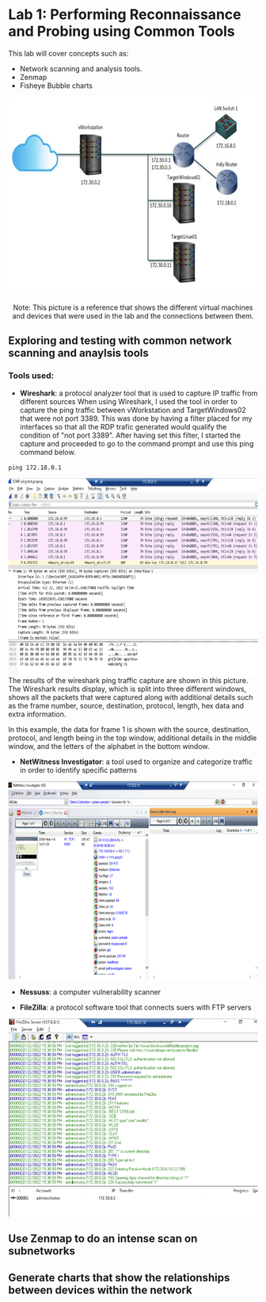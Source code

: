 # Lab 1: Performing Reconnaissance and Probing using Common Tools

This lab will cover concepts such as:


* Network scanning and analysis tools.
* Zenmap
* Fisheye Bubble charts

<p align="center">
<img src = "https://github.com/Ttokkime/Lab-1/blob/main/Lab%201%20Topology.png" width="700" height="400">
</p>

<p align="center">
Note: This picture is a reference that shows the different virtual machines and devices that were used in the lab and the connections between them.
</p>

## Exploring and testing with common network scanning and anaylsis tools
### Tools used:
* **Wireshark**: a protocol analyzer tool that is used to capture IP traffic from different sources
When using Wireshark, I used the tool in order to capture the ping traffic between vWorkstation and TargetWindows02 that were not port 3389. This was done by having a filter placed for my interfaces so that all the RDP trafic generated would qualify the condition of "not port 3389". After having set this filter, I started the capture and proceeded to go to the command prompt and use this ping command below.

```
ping 172.18.0.1
```

<img src = "https://github.com/Ttokkime/Lab-1/blob/e54321585f72cc90683a5f2ad187b58444c0747f/Ping%20Test.png" align="left" width="650" height="400">
<p align="left">
The results of the wireshark ping traffic capture are shown in this picture. The Wireshark results display, which is split into three different windows, shows all the packets that were captured along with additional details such as the frame number, source, destination, protocol, length, hex data and extra information. 
</p>

In this example, the data for frame 1 is shown with the source, destination, protocol, and length being in the top window, additional details in the middle window, and the letters of the alphabet in the bottom window. 





* **NetWitness Investigator**: a tool used to organize and categorize traffic in order to identify specific patterns  

<p align="center">
<img src = "https://github.com/Ttokkime/Lab-1/blob/5365ed4500c399194b815bca3e232a7a47a051ea/creditcards.txt%20file%20details.png" width="700" height="400">
</p>
  
* **Nessuss**: a computer vulnerability scanner




* **FileZilla**: a protocol software tool that connects suers with FTP servers
<p align="center">
<img src = "https://github.com/Ttokkime/Lab-1/blob/86bae5be59adc3448180dd12c4933f096b3eecd4/FileZilla%20logs.png" width="600" height="400">
</p>

## Use Zenmap to do an intense scan on subnetworks
## Generate charts that show the relationships between devices within the network



